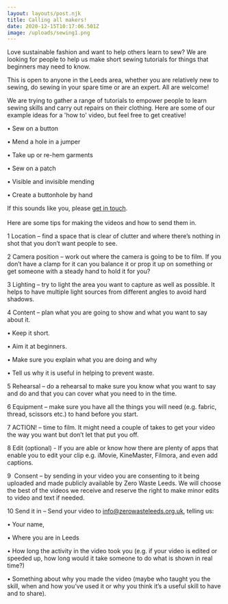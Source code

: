 ```yaml
---
layout: layouts/post.njk
title: Calling all makers!
date: 2020-12-15T10:17:06.501Z
image: /uploads/sewing1.png
---
```

Love sustainable fashion and want to help others learn to sew? We are looking for people to help us make short sewing tutorials for things that beginners may need to know.

This is open to anyone in the Leeds area, whether you are relatively new to sewing, do sewing in your spare time or are an expert. All are welcome!

We are trying to gather a range of tutorials to empower people to learn sewing skills and carry out repairs on their clothing. Here are some of our example ideas for a 'how to' video, but feel free to get creative!

  • Sew on a button

  • Mend a hole in a jumper

  • Take up or re-hem garments

  • Sew on a patch

  • Visible and invisible mending

  • Create a buttonhole by hand 

If this sounds like you, please [get in touch](info@zerowasteleeds.org.uk).\
\
Here are some tips for making the videos and how to send them in.

1 Location – find a space that is clear of clutter and where there’s nothing in shot that you don’t want people to see.

2 Camera position – work out where the camera is going to be to film. If you don’t have a clamp for it can you balance it or prop it up on something or get someone with a steady hand to hold it for you?

3 Lighting – try to light the area you want to capture as well as possible. It helps to have multiple light sources from different angles to avoid hard shadows.

4 Content – plan what you are going to show and what you want to say about it.

  • Keep it short.

  • Aim it at beginners.

  • Make sure you explain what you are doing and why

  • Tell us why it is useful in helping to prevent waste.

5 Rehearsal – do a rehearsal to make sure you know what you want to say and do and that you can cover what you need to in the time.

6 Equipment – make sure you have all the things you will need (e.g. fabric, thread, scissors etc.) to hand before you start.

7 ACTION! – time to film. It might need a couple of takes to get your video the way you want but don’t let that put you off.

8 Edit (optional) - If you are able or know how there are plenty of apps that enable you to edit your clip e.g. iMovie, [](https://play.google.com/store/apps/details?id=com.nexstreaming.app.kinemasterfree&hl=en_GB&gl=US)KineMaster, Filmora, and even add captions.

9  Consent – by sending in your video you are consenting to it being uploaded and made publicly available by Zero Waste Leeds. We will choose the best of the videos we receive and reserve the right to make minor edits to video and text if needed.

10 Send it in – Send your video to info@zerowasteleeds.org.uk, telling us:

  • Your name,

  • Where you are in Leeds

  • How long the activity in the video took you (e.g. if your video is edited or speeded up, how long would it take someone to do what is shown in real time?)

  • Something about why you made the video (maybe who taught you the skill, when and how you’ve used it or why you think it’s a useful skill to have and to share).